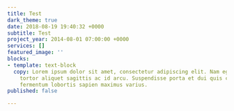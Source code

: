 ```yaml
---
title: Test
dark_theme: true
date: 2018-08-19 19:40:32 +0000
subtitle: Test
project_year: 2014-08-01 07:00:00 +0000
services: []
featured_image: ''
blocks:
- template: text-block
  copy: Lorem ipsum dolor sit amet, consectetur adipiscing elit. Nam eget felis vitae
    tortor aliquet sagittis ac id arcu. Suspendisse porta et dui quis congue. Nam
    fermentum lobortis sapien maximus varius.
published: false

---
```

